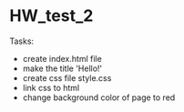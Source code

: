 # HW_test_2


Tasks:

- create index.html file
- make the title 'Hello!'
- create css file style.css
- link css to html
- change background color of page to red
